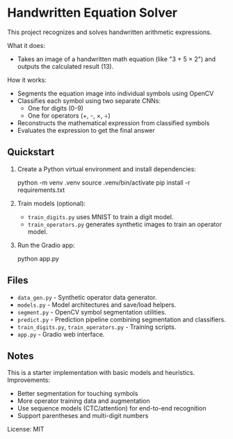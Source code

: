 # Handwritten Equation Solver

This project recognizes and solves handwritten arithmetic expressions.

What it does:
- Takes an image of a handwritten math equation (like "3 + 5 × 2") and outputs the calculated result (13).

How it works:
- Segments the equation image into individual symbols using OpenCV
- Classifies each symbol using two separate CNNs:
  - One for digits (0-9)
  - One for operators (+, -, ×, ÷)
- Reconstructs the mathematical expression from classified symbols
- Evaluates the expression to get the final answer

Quickstart
---------
1. Create a Python virtual environment and install dependencies:

   python -m venv .venv
   source .venv/bin/activate
   pip install -r requirements.txt

2. Train models (optional):
   - `train_digits.py` uses MNIST to train a digit model.
   - `train_operators.py` generates synthetic images to train an operator model.

3. Run the Gradio app:

   python app.py

Files
-----
- `data_gen.py` - Synthetic operator data generator.
- `models.py` - Model architectures and save/load helpers.
- `segment.py` - OpenCV symbol segmentation utilities.
- `predict.py` - Prediction pipeline combining segmentation and classifiers.
- `train_digits.py`, `train_operators.py` - Training scripts.
- `app.py` - Gradio web interface.

Notes
-----
This is a starter implementation with basic models and heuristics. Improvements:
- Better segmentation for touching symbols
- More operator training data and augmentation
- Use sequence models (CTC/attention) for end-to-end recognition
- Support parentheses and multi-digit numbers

License: MIT
